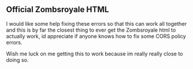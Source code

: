 ## Official Zombsroyale HTML

I would like some help fixing these errors so that this can work all together and this is by far the closest thing to ever get the Zombsroyale html to actually work, id appreciate if anyone knows how to fix some CORS policy errors.

Wish me luck on me getting this to work because im really really close to doing so.

